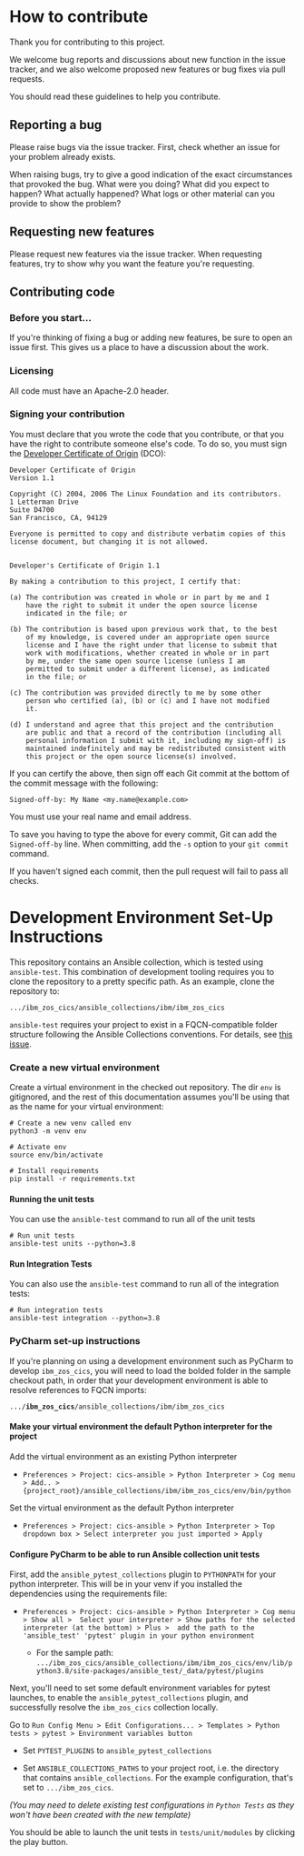 # How to contribute

Thank you for contributing to this project.

We welcome bug reports and discussions about new function in the issue tracker, and we also welcome proposed new features or bug fixes via pull requests.

You should read these guidelines to help you contribute.

## Reporting a bug

Please raise bugs via the issue tracker. First, check whether an issue for your problem already exists.

When raising bugs, try to give a good indication of the exact circumstances that provoked the bug. What were you doing? What did you expect to happen? What actually happened? What logs or other material can you provide to show the problem?

## Requesting new features

Please request new features via the issue tracker. When requesting features, try to show why you want the feature you're requesting.

## Contributing code

### Before you start...

If you're thinking of fixing a bug or adding new features, be sure to open an issue first. This gives us a place to have a discussion about the work.

### Licensing

All code must have an Apache-2.0 header.

### Signing your contribution

You must declare that you wrote the code that you contribute, or that you have the right to contribute someone else's code. To do so, you must sign the [Developer Certificate of Origin](https://developercertificate.org) (DCO):

```
Developer Certificate of Origin
Version 1.1

Copyright (C) 2004, 2006 The Linux Foundation and its contributors.
1 Letterman Drive
Suite D4700
San Francisco, CA, 94129

Everyone is permitted to copy and distribute verbatim copies of this
license document, but changing it is not allowed.


Developer's Certificate of Origin 1.1

By making a contribution to this project, I certify that:

(a) The contribution was created in whole or in part by me and I
    have the right to submit it under the open source license
    indicated in the file; or

(b) The contribution is based upon previous work that, to the best
    of my knowledge, is covered under an appropriate open source
    license and I have the right under that license to submit that
    work with modifications, whether created in whole or in part
    by me, under the same open source license (unless I am
    permitted to submit under a different license), as indicated
    in the file; or

(c) The contribution was provided directly to me by some other
    person who certified (a), (b) or (c) and I have not modified
    it.

(d) I understand and agree that this project and the contribution
    are public and that a record of the contribution (including all
    personal information I submit with it, including my sign-off) is
    maintained indefinitely and may be redistributed consistent with
    this project or the open source license(s) involved.
```


If you can certify the above, then sign off each Git commit at the bottom of the commit message with the following:

```
Signed-off-by: My Name <my.name@example.com>
```

You must use your real name and email address.

To save you having to type the above for every commit, Git can add the `Signed-off-by` line. When committing, add the `-s` option to your `git commit` command.

If you haven't signed each commit, then the pull request will fail to pass all checks.

Development Environment Set-Up Instructions
===================

This repository contains an Ansible collection, which is tested using `ansible-test`.  This combination of development
tooling requires you to clone the repository to a pretty specific path.  As an example, clone the repository to:

```
.../ibm_zos_cics/ansible_collections/ibm/ibm_zos_cics
```

`ansible-test` requires your project to exist in a FQCN-compatible folder structure following the Ansible Collections
conventions.  For details, see [this issue](https://github.com/ansible/ansible/issues/60215).

### Create a new virtual environment

Create a virtual environment in the checked out repository.  The dir `env` is gitignored, and the rest of this
documentation assumes you'll be using that as the name for your virtual environment:

```
# Create a new venv called env
python3 -m venv env

# Activate env
source env/bin/activate

# Install requirements
pip install -r requirements.txt
```

#### Running the unit tests

You can use the `ansible-test` command to run all of the unit tests
```
# Run unit tests
ansible-test units --python=3.8
```

#### Run Integration Tests

You can also use the `ansible-test` command to run all of the integration tests:

```
# Run integration tests
ansible-test integration --python=3.8
```

### PyCharm set-up instructions

If you're planning on using a development environment such as PyCharm to develop `ibm_zos_cics`, you will need to
load the bolded folder in the sample checkout path, in order that your development environment is able to resolve
references to FQCN imports:

<code>.../<b>ibm_zos_cics</b>/ansible_collections/ibm/ibm_zos_cics</code>

#### Make your virtual environment the default Python interpreter for the project

Add the virtual environment as an existing Python interpreter

 - `Preferences > Project: cics-ansible > Python Interpreter > Cog menu > Add.. > {project_root}/ansible_collections/ibm/ibm_zos_cics/env/bin/python`

Set the virtual environment as the default Python interpreter

 - `Preferences > Project: cics-ansible > Python Interpreter > Top dropdown box > Select interpreter you just imported > Apply`

#### Configure PyCharm to be able to run Ansible collection unit tests

First, add the `ansible_pytest_collections` plugin to `PYTHONPATH` for your python interpreter.  This will be in your
venv if you installed the dependencies using the requirements file:

 - `Preferences > Project: cics-ansible > Python Interpreter > Cog menu > Show all > 
   Select your interpreter > Show paths for the selected interpreter (at the bottom) > Plus > 
   add the path to the 'ansible_test' 'pytest' plugin in your python environment`

   - For the sample path:
     `.../ibm_zos_cics/ansible_collections/ibm/ibm_zos_cics/env/lib/python3.8/site-packages/ansible_test/_data/pytest/plugins`

Next, you'll need to set some default environment variables for pytest launches, to enable the
`ansible_pytest_collections` plugin, and successfully resolve the `ibm_zos_cics` collection locally.

Go to `Run Config Menu > Edit Configurations... > Templates > Python tests > pytest > Environment variables button`
 
- Set `PYTEST_PLUGINS` to `ansible_pytest_collections`

- Set `ANSIBLE_COLLECTIONS_PATHS` to your project root, i.e. the directory that contains `ansible_collections`.  For the
  example configuration, that's set to `.../ibm_zos_cics`.
     
*(You may need to delete existing test configurations in `Python Tests` as they won't have been created with the new
template)*

You should be able to launch the unit tests in `tests/unit/modules` by clicking the play button.
